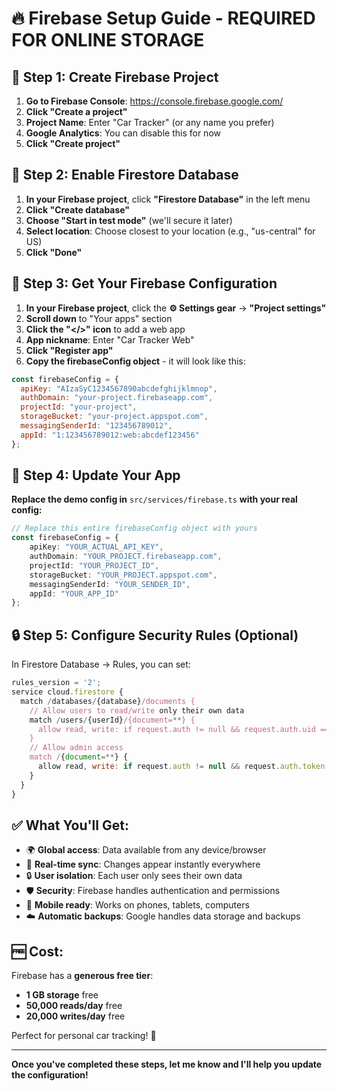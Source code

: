 # 🔥 Firebase Setup Guide - REQUIRED FOR ONLINE STORAGE

## 🚀 **Step 1: Create Firebase Project**

1. **Go to Firebase Console**: https://console.firebase.google.com/
2. **Click "Create a project"**
3. **Project Name**: Enter "Car Tracker" (or any name you prefer)
4. **Google Analytics**: You can disable this for now
5. **Click "Create project"**

## 🔧 **Step 2: Enable Firestore Database**

1. **In your Firebase project**, click **"Firestore Database"** in the left menu
2. **Click "Create database"**
3. **Choose "Start in test mode"** (we'll secure it later)
4. **Select location**: Choose closest to your location (e.g., "us-central" for US)
5. **Click "Done"**

## 🔑 **Step 3: Get Your Firebase Configuration**

1. **In your Firebase project**, click the **⚙️ Settings gear** → **"Project settings"**
2. **Scroll down** to "Your apps" section
3. **Click the "</>" icon** to add a web app
4. **App nickname**: Enter "Car Tracker Web"
5. **Click "Register app"**
6. **Copy the firebaseConfig object** - it will look like this:

```javascript
const firebaseConfig = {
  apiKey: "AIzaSyC1234567890abcdefghijklmnop",
  authDomain: "your-project.firebaseapp.com",
  projectId: "your-project",
  storageBucket: "your-project.appspot.com",
  messagingSenderId: "123456789012",
  appId: "1:123456789012:web:abcdef123456"
};
```

## 📝 **Step 4: Update Your App**

**Replace the demo config in** `src/services/firebase.ts` **with your real config:**

```typescript
// Replace this entire firebaseConfig object with yours
const firebaseConfig = {
    apiKey: "YOUR_ACTUAL_API_KEY",
    authDomain: "YOUR_PROJECT.firebaseapp.com",
    projectId: "YOUR_PROJECT_ID",
    storageBucket: "YOUR_PROJECT.appspot.com",
    messagingSenderId: "YOUR_SENDER_ID",
    appId: "YOUR_APP_ID"
};
```

## 🔒 **Step 5: Configure Security Rules (Optional)**

In Firestore Database → Rules, you can set:

```javascript
rules_version = '2';
service cloud.firestore {
  match /databases/{database}/documents {
    // Allow users to read/write only their own data
    match /users/{userId}/{document=**} {
      allow read, write: if request.auth != null && request.auth.uid == userId;
    }
    // Allow admin access
    match /{document=**} {
      allow read, write: if request.auth != null && request.auth.token.email == "admin@admin.com";
    }
  }
}
```

## ✅ **What You'll Get:**

- 🌍 **Global access**: Data available from any device/browser
- 🔄 **Real-time sync**: Changes appear instantly everywhere
- 🔒 **User isolation**: Each user only sees their own data
- 🛡️ **Security**: Firebase handles authentication and permissions
- 📱 **Mobile ready**: Works on phones, tablets, computers
- ☁️ **Automatic backups**: Google handles data storage and backups

## 🆓 **Cost:**

Firebase has a **generous free tier**:
- **1 GB storage** free
- **50,000 reads/day** free
- **20,000 writes/day** free

Perfect for personal car tracking! 🎉

---

**Once you've completed these steps, let me know and I'll help you update the configuration!**
